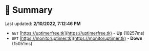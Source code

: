 # 📖 Summary
Last updated: **2/10/2022, 7:12:46 PM**

- `GET` [https://uptimerfree.tk](https://uptimerfree.tk) - **Up** (10257ms)
- `GET` [https://monitoruptimer.tk](https://monitoruptimer.tk) - **Down** (15051ms)
